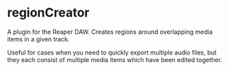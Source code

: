 # regionCreator
A plugin for the Reaper DAW. Creates regions around overlapping media items in a given track.

Useful for cases when you need to quickly export multiple audio files, but they each consist of multiple media items which have been edited together.
